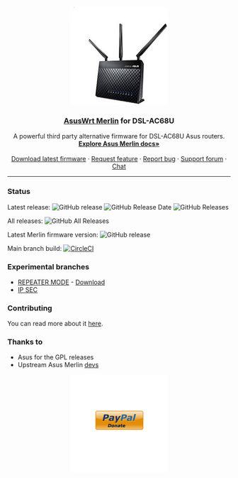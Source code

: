 <p align="center">
    <img src="logo.jfif" alt="logo" width="220" height="220">
</p>

<h3 align="center">
    <a href="https://github.com/RMerl/asuswrt-merlin/wiki/About-Asuswrt">AsusWrt Merlin</a> 
    for 
    DSL-AC68U
</h3>

<p align="center">
  A powerful third party alternative firmware for DSL-AC68U Asus routers.
  <br>
  <a href="https://github.com/RMerl/asuswrt-merlin/wiki"><strong>Explore Asus Merlin docs»</strong></a>
  <br>
  <br>
  <a href="https://github.com/gnuton/asuswrt-merlin.ng/releases/latest">Download latest firmware</a>
  ·
  <a href="https://github.com/gnuton/asuswrt-merlin.ng/issues/new?assignees=&labels=enhancement&template=feature_request.md">Request feature</a>
  ·
  <a href="https://github.com/gnuton/asuswrt-merlin.ng/issues/new?assignees=&labels=bug&template=bug_report.md">Report bug</a>
  ·
  <a href="https://www.snbforums.com/threads/asuswrt-merlin-builds-for-dsl-routers.55985/">Support forum</a>
  ·
  <a href="https://gitter.im/asuswrt/merlin-dsl">Chat</a>
</p>

---------------------

### Status
Latest release:
![GitHub release](https://img.shields.io/github/release/gnuton/asuswrt-merlin.ng.svg) 
![GitHub Release Date](https://img.shields.io/github/release-date/gnuton/asuswrt-merlin.ng.svg)
![GitHub Releases](https://img.shields.io/github/downloads/gnuton/asuswrt-merlin.ng/latest/total.svg)

All releases:
![GitHub All Releases](https://img.shields.io/github/downloads/gnuton/asuswrt-merlin.ng/total.svg)

Latest Merlin firmware version: ![GitHub release](https://img.shields.io/github/tag/RMerl/asuswrt-merlin.ng.svg)

Main branch build: [![CircleCI](https://circleci.com/gh/gnuton/asuswrt-merlin.ng/tree/dsl-ac68u.svg?style=svg)](https://circleci.com/gh/gnuton/asuswrt-merlin.ng/tree/dsl-ac68u)

### Experimental branches
* [REPEATER MODE](https://github.com/gnuton/asuswrt-merlin.ng/tree/dsl-feature-repeater) - [Download](https://github.com/gnuton/asuswrt-merlin.ng/releases/tag/gnuton-snapshot-feature-repeater)
* [IP SEC](https://github.com/gnuton/asuswrt-merlin.ng/tree/dsl-feature-ipsec)

### Contributing
You can read more about it [here](https://github.com/gnuton/asuswrt-merlin.ng/blob/master/CONTRIBUTE.md).

### Thanks to
- Asus for the GPL releases
- Upstream Asus Merlin [devs](https://github.com/RMerl/asuswrt-merlin.ng/graphs/contributors)

<p align="center">
    <a href="https://www.paypal.me/gnuton">
        <img src="donate.png" alt="donate" width="220" height="220"/>
    </a>
</p>
